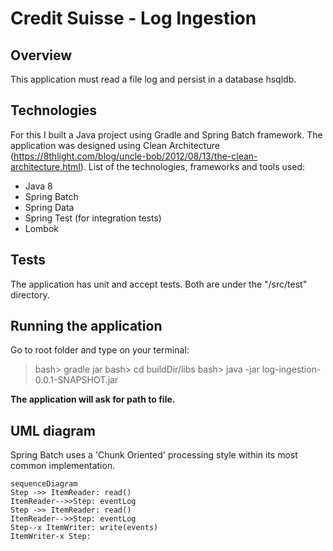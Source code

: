 # Credit Suisse - Log Ingestion

## Overview

This application must read a file log and persist in a database hsqldb.

## Technologies

For this I built a Java project using Gradle and Spring Batch framework.
The application was designed using Clean Architecture (https://8thlight.com/blog/uncle-bob/2012/08/13/the-clean-architecture.html).
List of the technologies, frameworks and tools used:
- Java 8
- Spring Batch
- Spring Data
- Spring Test (for integration tests)
- Lombok

## Tests

The application has unit and accept tests.
Both are under the "/src/test" directory.

## Running the application

Go to root folder and type on your terminal:

> bash> gradle jar
> bash> cd  buildDir/libs
> bash> java -jar log-ingestion-0.0.1-SNAPSHOT.jar

**The application will ask for path to file.**

## UML diagram

Spring Batch uses a 'Chunk Oriented' processing style within its most common implementation.
```mermaid
sequenceDiagram
Step ->> ItemReader: read()
ItemReader-->>Step: eventLog
Step ->> ItemReader: read()
ItemReader-->>Step: eventLog
Step--x ItemWriter: write(events)
ItemWriter-x Step:
```